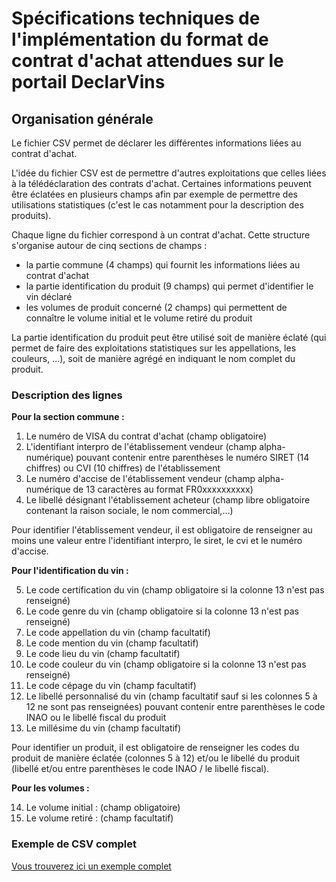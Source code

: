 # Spécifications techniques de l'implémentation du format de contrat d'achat attendues sur le portail DeclarVins

## Organisation générale 

Le fichier CSV permet de déclarer les différentes informations liées au contrat d'achat.

L'idée du fichier CSV est de permettre d'autres exploitations que celles liées à la télédéclaration des contrats d'achat. Certaines informations peuvent être éclatées en plusieurs champs afin par exemple de permettre des utilisations statistiques (c'est le cas notamment pour la description des produits).

Chaque ligne du fichier correspond à un contrat d'achat. Cette structure s'organise autour de cinq sections de champs :
 - la partie commune (4 champs) qui fournit les informations liées au contrat d'achat
 - la partie identification du produit (9 champs) qui permet d'identifier le vin déclaré
 - les volumes de produit concerné (2 champs) qui permettent de connaître le volume initial et le volume retiré du produit

La partie identification du produit peut être utilisé soit de manière éclaté (qui permet de faire des exploitations statistiques sur les appellations, les couleurs, ...), soit de manière agrégé en indiquant le nom complet du produit.

### Description des lignes 

 **Pour la section commune :**
 
 1. Le numéro de VISA du contrat d'achat (champ obligatoire) 
 2. L'identifiant interpro de l'établissement vendeur (champ alpha-numérique) pouvant contenir entre parenthèses le numéro SIRET (14 chiffres) ou CVI (10 chiffres) de l'établissement
 3. Le numéro d'accise de l'établissement vendeur (champ alpha-numérique de 13 caractères au format FR0xxxxxxxxxx)
 4. Le libellé désignant l'établissement acheteur (champ libre obligatoire contenant la raison sociale, le nom commercial,...)
 
Pour identifier l'établissement vendeur, il est obligatoire de renseigner au moins une valeur entre l'identifiant interpro, le siret, le cvi et le numéro d'accise.

 **Pour l'identification du vin :**

 5. Le code certification du vin (champ obligatoire si la colonne 13 n'est pas renseigné)  
 6. Le code genre du vin (champ obligatoire si la colonne 13 n'est pas renseigné)  
 7. Le code appellation du vin (champ facultatif)
 8. Le code mention du vin (champ facultatif)  
 9. Le code lieu du vin (champ facultatif)
 10. Le code couleur du vin (champ obligatoire si la colonne 13 n'est pas renseigné)
 11. Le code cépage du vin (champ facultatif)
 12. Le libellé personnalisé du vin (champ facultatif sauf si les colonnes 5 à 12 ne sont pas renseignées) pouvant contenir entre parenthèses le code INAO ou le libellé fiscal du produit
 13. Le millésime du vin (champ facultatif)
 
Pour identifier un produit, il est obligatoire de renseigner les codes du produit de manière éclatée (colonnes 5 à 12) et/ou le libellé du produit (libellé et/ou entre parenthèses le code INAO / le libellé fiscal).

 **Pour les volumes :**
 
 14. Le volume initial : (champ obligatoire)
 15. Le volume retiré : (champ facultatif)

### Exemple de CSV complet

[Vous trouverez ici un exemple complet](export_edi_complet_contrats.csv "csv_complet")
